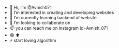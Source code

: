 - 👋 Hi, I’m @Avnish071
- 👀 I’m interested in creating and developing websites
- 🌱 I’m currently learning backend of website 
- 💞️ I’m looking to collaborate on 
- 📫 you can reach me on Instagram id=Avnish_071
- 😄 ⬆️
- ⚡ start loving algorithm 

<!---
Avnish071/Avnish071 is a ✨ special ✨ repository because its `README.md` (this file) appears on your GitHub profile.
You can click the Preview link to take a look at your changes.
--->
